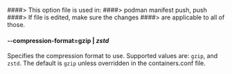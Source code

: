 ####> This option file is used in:
####>   podman manifest push, push
####> If file is edited, make sure the changes
####> are applicable to all of those.
#### **--compression-format**=**gzip** | *zstd*

Specifies the compression format to use.  Supported values are: `gzip`, and `zstd`.  The default is `gzip` unless overridden in the containers.conf file.
